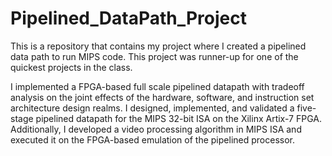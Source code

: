 # Pipelined_DataPath_Project
This is a repository that contains my project where I created a pipelined data path to run MIPS code. This project was runner-up for one of the quickest projects in the class.


I implemented a FPGA-based full scale pipelined datapath with tradeoff analysis on the joint effects of the hardware, software, and instruction set architecture design realms. I designed, implemented, and validated a five-stage pipelined datapath for the MIPS 32-bit ISA on the Xilinx Artix-7 FPGA. Additionally, I developed a video processing algorithm in MIPS ISA and executed it on the FPGA-based emulation of the pipelined processor.
